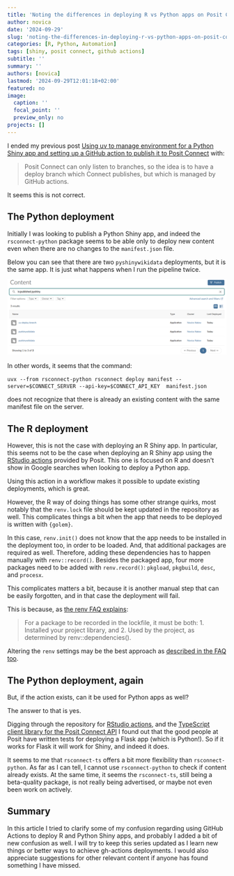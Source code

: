 ```yaml
---
title: 'Noting the differences in deploying R vs Python apps on Posit Connect'
author: novica
date: '2024-09-29'
slug: 'noting-the-differences-in-deploying-r-vs-python-apps-on-posit-connect'
categories: [R, Python, Automation]
tags: [shiny, posit connect, github actions]
subtitle: ''
summary: ''
authors: [novica]
lastmod: '2024-09-29T12:01:18+02:00'
featured: no
image:
  caption: ''
  focal_point: ''
  preview_only: no
projects: []
---
```


I ended my previous post [Using uv to manage environment for a Python Shiny app and setting up a GitHub action 
  to publish it to Posit Connect](/post/using-uv-to-manage-environment-for-a-python-shiny-app-and-set-up-a-workflow-to-publish-it-to-posit-connect/) with:
  
  > Posit Connect can only listen to branches, so the idea is to have a deploy branch which Connect publishes, but which is managed by GitHub actions.

It seems this is not correct.

## The Python deployment

Initially I was looking to publish a Python Shiny app, and indeed the `rsconnect-python` package seems to be able only to deploy new content even when there are no changes to the `manifest.json` file. 

Below you can see that there are two `pyshinywikidata` deployments, but it is the same app. It is just what happens when I run the pipeline twice.

![Posit Connect content](images/Screenshot_20240928_212347.png)

In other words, it seems that the command:

```
uvx --from rsconnect-python rsconnect deploy manifest --server=$CONNECT_SERVER --api-key=$CONNECT_API_KEY  manifest.json
```

does not recognize that there is already an existing content with the same manifest file on the server.

## The R deployment

However, this is not the case with deploying an R Shiny app. In particular, this seems not to be the case when deploying an R Shiny app using the [RStudio actions](https://solutions.posit.co/operations/deploy-methods/ci-cd/github-actions/) provided by Posit. This one is focused on R and doesn't show in Google searches when looking to deploy a Python app.

Using this action in a workflow makes it possible to update existing deployments, which is great.

However, the R way of doing things has some other strange quirks, most notably that the `renv.lock` file should be kept updated in the repository as well. This complicates things a bit when the app that needs to be deployed is written with `{golem}`. 

In this case, `renv.init()` does not know that the app needs to be installed in the deployment too, in order to be loaded. And, that additional packages are required as well. Therefore, adding these dependencies has to happen manually with `renv::record()`. Besides the packaged app, four more packages need to be added with `renv.record()`: `pkgload`, `pkgbuild`, `desc`, and `procesx`.

This complicates matters a bit, because it is another manual step that can be easily forgotten, and in that case the deployment will fail.

This is because, as [the renv FAQ explains](https://rstudio.github.io/renv/articles/faq.html):

> For a package to be recorded in the lockfile, it must be both: 1. Installed your project library, and 2. Used by the project, as determined by renv::dependencies().

Altering the `renv` settings may be the best approach as [described in the FAQ too](https://rstudio.github.io/renv/articles/faq.html#capturing-explicit-dependencies).


## The Python deployment, again

But, if the action exists, can it be used for Python apps as well?

The answer to that is yes. 

Digging through the repository for [RStudio actions](https://github.com/rstudio/actions), and the [TypeScript client library for the Posit Connect API](https://github.com/rstudio/rsconnect-ts) I found out that the good people at Posit have written tests for deploying a Flask app (which is Python!). So if it works for Flask it will work for Shiny, and indeed it does.

It seems to me that `rsconnect-ts` offers a bit more flexibility than `rsconnect-python`. As far as I can tell, I cannot use `rsconnect-python` to check if content already exists. At the same time, it seems the `rsconnect-ts`, still being a beta-quality package, is not really being advertised, or maybe not even been work on actively. 


## Summary
In this article I tried to clarify some of my confusion regarding using GitHub Actions to deploy R and Python Shiny apps, and probably I added a bit of new confusion as well. I will try to keep this series updated as I learn new things or better ways to achieve gh-actions deployments. I would also appreciate suggestions for other relevant content if anyone has found something I have missed.